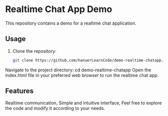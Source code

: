 # Realtime Chat App Demo

This repository contains a demo for a realtime chat application.

## Usage

1. Clone the repository:

   ```bash
   git clone https://github.com/hanuerLearnCode/demo-realtime-chatapp.git
Navigate to the project directory:
cd demo-realtime-chatapp
Open the index.html file in your preferred web browser to run the realtime chat app.
## Features
Realtime communication,
Simple and intuitive interface,
Feel free to explore the code and modify it according to your needs.
